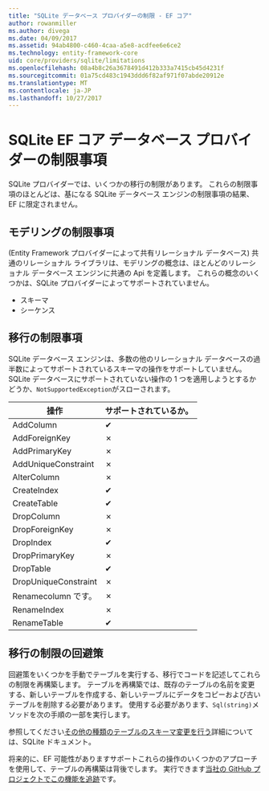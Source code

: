 ```yaml
---
title: "SQLite データベース プロバイダーの制限 - EF コア"
author: rowanmiller
ms.author: divega
ms.date: 04/09/2017
ms.assetid: 94ab4800-c460-4caa-a5e8-acdfee6e6ce2
ms.technology: entity-framework-core
uid: core/providers/sqlite/limitations
ms.openlocfilehash: 08a4b8c26a3678491d412b333a7415cb45d4231f
ms.sourcegitcommit: 01a75cd483c1943ddd6f82af971f07abde20912e
ms.translationtype: MT
ms.contentlocale: ja-JP
ms.lasthandoff: 10/27/2017
---
```

# <a name="sqlite-ef-core-database-provider-limitations"></a>SQLite EF コア データベース プロバイダーの制限事項

SQLite プロバイダーでは、いくつかの移行の制限があります。 これらの制限事項のほとんどは、基になる SQLite データベース エンジンの制限事項の結果、EF に限定されません。

## <a name="modeling-limitations"></a>モデリングの制限事項

(Entity Framework プロバイダーによって共有リレーショナル データベース) 共通のリレーショナル ライブラリは、モデリングの概念は、ほとんどのリレーショナル データベース エンジンに共通の Api を定義します。 これらの概念のいくつかは、SQLite プロバイダーによってサポートされていません。

* スキーマ
* シーケンス

## <a name="migrations-limitations"></a>移行の制限事項

SQLite データベース エンジンは、多数の他のリレーショナル データベースの過半数によってサポートされているスキーマの操作をサポートしていません。 SQLite データベースにサポートされていない操作の 1 つを適用しようとするかどうか、`NotSupportedException`がスローされます。

| 操作            | サポートされているか。 |
| -------------------- | ---------- |
| AddColumn            | ✔          |
| AddForeignKey        | ✗          |
| AddPrimaryKey        | ✗          |
| AddUniqueConstraint  | ✗          |
| AlterColumn          | ✗          |
| CreateIndex          | ✔          |
| CreateTable          | ✔          |
| DropColumn           | ✗          |
| DropForeignKey       | ✗          |
| DropIndex            | ✔          |
| DropPrimaryKey       | ✗          |
| DropTable            | ✔          |
| DropUniqueConstraint | ✗          |
| Renamecolumn です。         | ✗          |
| RenameIndex          | ✗          |
| RenameTable          | ✔          |

## <a name="migrations-limitations-workaround"></a>移行の制限の回避策

回避策をいくつかを手動でテーブルを実行する、移行でコードを記述してこれらの制限を再構築します。 テーブルを再構築では、既存のテーブルの名前を変更する、新しいテーブルを作成する、新しいテーブルにデータをコピーおよび古いテーブルを削除する必要があります。 使用する必要があります、`Sql(string)`メソッドを次の手順の一部を実行します。

参照してください[その他の種類のテーブルのスキーマ変更を行う](http://sqlite.org/lang_altertable.html#otheralter)詳細については、SQLite ドキュメント。

将来的に、EF 可能性がありますサポートこれらの操作のいくつかのアプローチを使用して、テーブルの再構築は背後でします。 実行できます[当社の GitHub プロジェクトでこの機能を追跡](https://github.com/aspnet/EntityFramework/issues/329)です。
